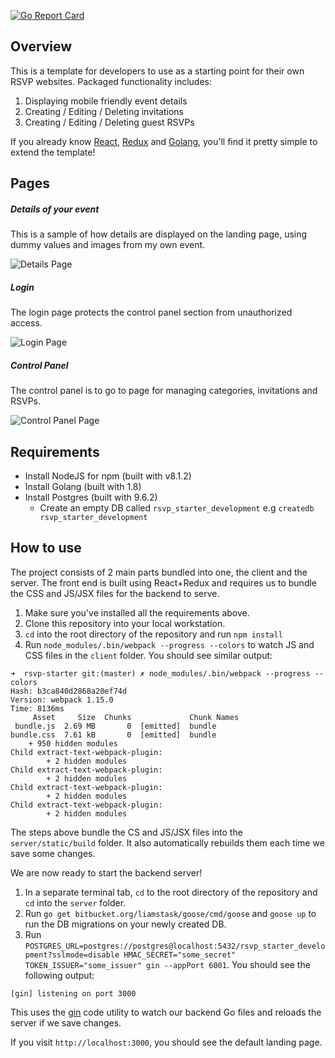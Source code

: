 [![Go Report Card](https://goreportcard.com/badge/github.com/rawfish-dev/rsvp-starter)](https://goreportcard.com/report/github.com/rawfish-dev/rsvp-starter)

## Overview

This is a template for developers to use as a starting point for their own RSVP websites. Packaged functionality includes:

1) Displaying mobile friendly event details
2) Creating / Editing / Deleting invitations
3) Creating / Editing / Deleting guest RSVPs

If you already know [React](https://facebook.github.io/react/), [Redux](http://redux.js.org/) and [Golang](https://golang.org/), you'll find it pretty simple to extend the template!

## Pages

##### Details of your event

This is a sample of how details are displayed on the landing page, using dummy values and images from my own event.

![Details Page](https://image.ibb.co/hf757k/details_screengrab.png)

##### Login

The login page protects the control panel section from unauthorized access.

![Login Page](https://image.ibb.co/gjvp05/login_screengrab.png)

##### Control Panel

The control panel is to go to page for managing categories, invitations and RSVPs. 

![Control Panel Page](https://image.ibb.co/ch1wf5/control_panel_screengrab.png)


## Requirements

- Install NodeJS for npm (built with v8.1.2)
- Install Golang (built with 1.8)
- Install Postgres (built with 9.6.2)
	-  Create an empty DB called `rsvp_starter_development` e.g `createdb rsvp_starter_development`

## How to use

The project consists of 2 main parts bundled into one, the client and the server. The front end is built using React+Redux and requires us to bundle the CSS and JS/JSX files for the backend to serve.

1) Make sure you've installed all the requirements above.
2) Clone this repository into your local workstation.
3) `cd` into the root directory of the repository and run `npm install`
4) Run `node_modules/.bin/webpack --progress --colors` to watch JS and CSS files in the `client` folder. You should see similar output:
```
➜  rsvp-starter git:(master) ✗ node_modules/.bin/webpack --progress --colors
Hash: b3ca840d2868a20ef74d
Version: webpack 1.15.0
Time: 8136ms
     Asset     Size  Chunks             Chunk Names
 bundle.js  2.69 MB       0  [emitted]  bundle
bundle.css  7.61 kB       0  [emitted]  bundle
    + 950 hidden modules
Child extract-text-webpack-plugin:
        + 2 hidden modules
Child extract-text-webpack-plugin:
        + 2 hidden modules
Child extract-text-webpack-plugin:
        + 2 hidden modules
Child extract-text-webpack-plugin:
        + 2 hidden modules
```

The steps above bundle the CS and JS/JSX files into the `server/static/build` folder. It also automatically rebuilds them each time we save some changes.

We are now ready to start the backend server!

1) In a separate terminal tab, `cd` to the root directory of the repository and `cd` into the `server` folder.
2) Run `go get bitbucket.org/liamstask/goose/cmd/goose` and `goose up` to run the DB migrations on your newly created DB.
3) Run `POSTGRES_URL=postgres://postgres@localhost:5432/rsvp_starter_development?sslmode=disable HMAC_SECRET="some_secret" TOKEN_ISSUER="some_issuer" gin --appPort 6001`. You should see the following output:
```
[gin] listening on port 3000
```
This uses the [gin](https://github.com/codegangsta/gin) code utility to watch our backend Go files and reloads the server if we save changes.

If you visit `http://localhost:3000`, you should see the default landing page.
